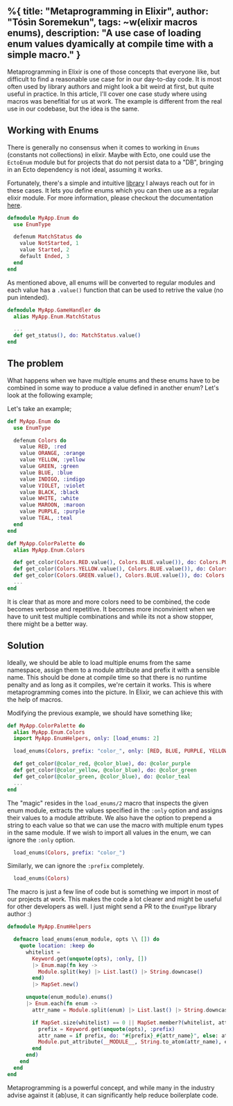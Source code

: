 %{
  title: "Metaprogramming in Elixir",
  author: "Tósìn Soremekun",
  tags: ~w(elixir macros enums),
  description: "A use case of loading enum values dyamically at compile time with a simple macro."
}
---
Metaprogramming in Elixir is one of those concepts that everyone like, but difficult to find a reasonable use case for in our day-to-day code. It is most often used by library authors and might look a bit weird at first, but quite useful in practice. In this article, I'll cover one case study where using macros was benefitial for us at work. The example is different from the real use in our codebase, but the idea is the same.

## Working with Enums
There is generally no consensus when it comes to working in `Enums` (constants not collections) in elixir. Maybe with Ecto, one could use the `EctoEnum` module but for projects that do not persist data to a "DB", bringing in an Ecto dependency is not ideal, assuming it works.

Fortunately, there's a simple and intuitive [library](https://hexdocs.pm/enum_type/readme.html) I always reach out for in these cases. It lets you define enums which you can then use as a regular elixir module. For more information, please checkout the documentation [here](https://hexdocs.pm/enum_type/readme.html).

```elixir
defmodule MyApp.Enum do
  use EnumType

  defenum MatchStatus do
    value NotStarted, 1
    value Started, 2
    default Ended, 3
  end
end
```

As mentioned above, all enums will be converted to regular modules and each value has a `.value()` function that can be used to retrive the value (no pun intended).

```elixir
defmodule MyApp.GameHandler do
  alias MyApp.Enum.MatchStatus

  ...
  def get_status(), do: MatchStatus.value()
end
```

## The problem
What happens when we have multiple enums and these enums have to be combined in some way to produce a value defined in another enum? Let's look at the following example;

Let's take an example;
```elixir
def MyApp.Enum do
  use EnumType

  defenum Colors do
    value RED, :red
    value ORANGE, :orange
    value YELLOW, :yellow
    value GREEN, :green
    value BLUE, :blue
    value INDIGO, :indigo
    value VIOLET, :violet
    value BLACK, :black
    value WHITE, :white
    value MAROON, :maroon
    value PURPLE, :purple
    value TEAL, :teal
  end
end

def MyApp.ColorPalette do
  alias MyApp.Enum.Colors

  def get_color(Colors.RED.value(), Colors.BLUE.value()), do: Colors.PURPLE.value()
  def get_color(Colors.YELLOW.value(), Colors.BLUE.value()), do: Colors.GREEN.value()
  def get_color(Colors.GREEN.value(), Colors.BLUE.value()), do: Colors.TEAL.value()
  ...
end
```

It is clear that as more and more colors need to be combined, the code becomes verbose and repetitive. It becomes more inconvinient when we have to unit test multiple combinations and while its not a show stopper, there might be a better way.

## Solution
Ideally, we should be able to load multiple enums from the same namespace, assign them to a module attribute and prefix it with a sensible name. This should be done at compile time so that there is no runtime penalty and as long as it compiles, we're certain it works. This is where metaprogramming comes into the picture. In Elixir, we can achieve this with the help of macros.

Modifying the previous example, we should have something like;

```elixir
def MyApp.ColorPalette do
  alias MyApp.Enum.Colors
  import MyApp.EnumHelpers, only: [load_enums: 2]

  load_enums(Colors, prefix: "color_", only: [RED, BLUE, PURPLE, YELLOW, GREEN, TEAL])

  def get_color(@color_red, @color_blue), do: @color_purple
  def get_color(@color_yellow, @color_blue), do: @color_green
  def get_color(@color_green, @color_blue), do: @color_teal
  ...
end
```

The "magic" resides in the `load_enums/2` macro that inspects the given enum module, extracts the values specified in the `:only` option and assigns their values to a module attribute. We also have the option to prepend a string to each value so that we can use the macro with multiple enum types in the same module. If we wish to import all values in the enum, we can ignore the `:only` option.
```elixir
  load_enums(Colors, prefix: "color_")
```

Similarly, we can ignore the `:prefix` completely.
```elixir
  load_enums(Colors)
```

The macro is just a few line of code but is something we import in most of our projects at work. This makes the code a lot clearer and might be useful for other developers as well. I just might send a PR to the `EnumType` library author :)

```elixir
defmodule MyApp.EnumHelpers

  defmacro load_enums(enum_module, opts \\ []) do
    quote location: :keep do
      whitelist =
        Keyword.get(unquote(opts), :only, [])
        |> Enum.map(fn key ->
          Module.split(key) |> List.last() |> String.downcase()
        end)
        |> MapSet.new()

      unquote(enum_module).enums()
      |> Enum.each(fn enum ->
        attr_name = Module.split(enum) |> List.last() |> String.downcase()

        if MapSet.size(whitelist) == 0 || MapSet.member?(whitelist, attr_name) do
          prefix = Keyword.get(unquote(opts), :prefix)
          attr_name = if prefix, do: "#{prefix}_#{attr_name}", else: attr_name
          Module.put_attribute(__MODULE__, String.to_atom(attr_name), enum.value())
        end
      end)
    end
  end
end
```

Metaprogramming is a powerful concept, and while many in the industry advise against it (ab)use, it can significantly help reduce boilerplate code.
